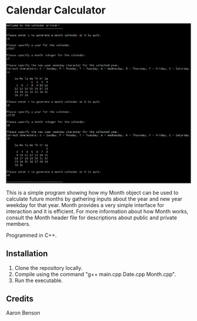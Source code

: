 # Calendar Calculator

![alt tag](https://raw.githubusercontent.com/Aaron-Benson/calendar-calculator/master/demo.PNG)

This is a simple program showing how my Month object can be used to calculate future months by gathering inputs about the year and new year weekday for that year. Month provides a very simple interface for interaction and it is efficient. For more information about how Month works, consult the Month header file for descriptions about public and private members.

Programmed in C++.

## Installation 

1. Clone the repository locally.
2. Compile using the command "g++ main.cpp Date.cpp Month.cpp".
3. Run the executable.

## Credits

Aaron Benson
